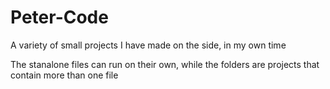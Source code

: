 # Peter-Code
A variety of small projects I have made on the side, in my own time

The stanalone files can run on their own, while the folders are projects that contain more than one file
